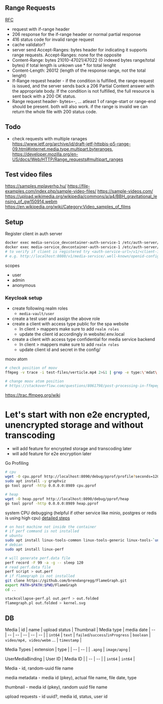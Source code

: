 ## Range Requests
[RFC](https://www.ietf.org/archive/id/draft-ietf-httpbis-p5-range-09.html)
* request with if-range header
* 206 response for the if-range header or normal partial response
* 416 status code for invalid range request
* cache validator?
* server send Accept-Ranges: bytes header for indicating it supports range requests. Accept-Ranges: none for the opposite
* Content-Range: bytes 21010-47021/47022 (0 indexed bytes range/total bytes) if total length is unkown use * for total lenght
* Content-Length: 26012 (length of the response range, not the total lenght)
* If-Range request header - if the condition is fulfilled, the range request is issued, and the server sends back a 206 Partial Content answer with the appropriate body. If the condition is not fulfilled, the full resource is sent back with a 200 OK status.
* Range request header- bytes=<range-start>-<range-end>, ...
atleast 1 of range-start or range-end should be present. both will also work. if the range is invalid we can return the whole file with 200 status code.


## Todo
* check requests with multiple ranages https://www.ietf.org/archive/id/draft-ietf-httpbis-p5-range-09.html#internet.media.type.multipart.byteranges, https://developer.mozilla.org/en-US/docs/Web/HTTP/Range_requests#multipart_ranges

## Test video files

https://samples.mplayerhq.hu/
https://file-examples.com/index.php/sample-video-files/
https://sample-videos.com/
https://upload.wikimedia.org/wikipedia/commons/a/a4/BBH_gravitational_lensing_of_gw150914.webm
https://en.wikipedia.org/wiki/Category:Video_samples_of_films


## Setup


Register client in auth server
```bash
docker exec media-service_devcontainer-auth-service-1 /etc/auth-server/auth-server --help
docker exec media-service_devcontainer-auth-service-1 /etc/auth-server/auth-server client create --scopes user --scopes admin --defaultScopes user --domain localhost --id media-service --secret aslkjfdalksdfjlksadfjlkasjlkfjasdfjlkasjd --returnUri localhost:8090
# to verify if client is registered try <auth-service-url>/v1/<client-id>/.well-known/openid-configuration
# e.g. http://localhost:8080/v1/media-service/.well-known/openid-configuration
```

scopes
* user
* admin
* anonymous


### Keycloak setup
* create following realm roles
  * `media-vault/user`
* create a test user and assign the above role
* create a client with access type public for the spa website
  * In client > mappers make sure to add `realm roles`
  * update the client id accordingly in website/.env.local
* create a client with access type confidential for media service backend
  * In client > mappers make sure to add `realm roles`
  * update client id and secret in the config/


moov atom
```bash
# check position of moov
ffmpeg -v trace -i test-files/verticle.mp4 2>&1 | grep -e type:\'mdat\' -e type:\'moov\'

# change moov atom position
# https://stackoverflow.com/questions/8061798/post-processing-in-ffmpeg-to-move-moov-atom-in-mp4-files-qt-faststart
```

https://trac.ffmpeg.org/wiki

# Let's start with non e2e encrypted, unencrypted storage and without transcoding
* will add feature for encrypted storage and transcoding later
* will add feature for e2e encryption later


Go Profiling
```bash
# cpu
wget -O cpu.pprof http://localhost:8090/debug/pprof/profile?seconds=120
sudo apt install -y graphviz
go tool pprof -http 0.0.0.0:8989 cpu.pprof

# heap
wget -O heap.pprof http://localhost:8090/debug/pprof/heap
go tool pprof -http 0.0.0.0:8989 heap.pprof
```

system CPU debugging (helpful if other service like minio, postgres or redis is using high cpu)
[detailed steps](https://github.com/brendangregg/FlameGraph)
```bash
# on host machine not inside the container
# if perf command is not installed
# ubuntu
sudo apt install linux-tools-common linux-tools-generic linux-tools-`uname -r`
# debian
sudo apt install linux-perf

# will generate perf.data file
perf record -F 99 -a -g -- sleep 120
# read perf.data file
perf script > out.perf
# if flamegraph is not installed
git clone https://github.com/brendangregg/FlameGraph.git
export PATH=$PATH:$PWD/FlameGraph
cd ..

stackcollapse-perf.pl out.perf > out.folded
flamegraph.pl out.folded > kernel.svg
```



## DB

<!-- todo sas token for URLs or use cookie/session -->
<!-- todo do we need url in table? we can also generate url from id/name -->
<!-- todo use id or name for the file name? -->
Media
| id | name  | upload status | Thumbnail | Media type | media date
| -- | -- |  -- | -- | -- | -- | 
| `int64` | `text` | `failed`/`success`/`inProgress` | `boolean` | `video/mp4, video/webm` ...  | `timestamp` |


<!-- https://developer.mozilla.org/en-US/docs/Web/Media/Formats/Image_types -->
<!-- for now lets just go ahead with video mp4/webm and image png/jpeg -->
Media Types
| extension | type |
| -- | -- |
| `.apng` | `image/apng` |

<!-- different metadata table? -->

UserMediaBinding
| User ID | Media ID | 
| -- | -- |
| `int64` | `int64` |



Media - id, random-uuid file name

media metadata - media id (pkey), actual file name, file date, type

thumbnail - media id (pkey), random uuid file name

upload requests - id uuid?, media id, status, user id